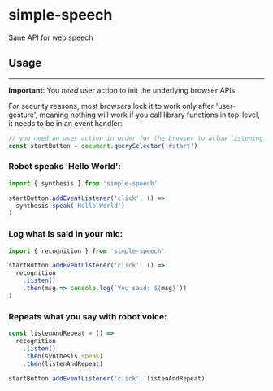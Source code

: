 # simple-speech

Sane API for web speech


## Usage
---

**Important**: You _need_ user action to init the underlying browser APIs

For security reasons, most browsers lock it to work only after 'user-gesture', meaning nothing will work if you call library functions in top-level, it needs to be in an event handler:

```ts
// you need an user action in order for the browser to allow listening
const startButton = document.querySelector('#start')
```

### Robot speaks 'Hello World':

```ts
import { synthesis } from 'simple-speech'

startButton.addEventListener('click', () =>
  synthesis.speak('Hello World')
)
```

### Log what is said in your mic:

```ts
import { recognition } from 'simple-speech'

startButton.addEventListener('click', () =>
  recognition
    .listen()
    .then(msg => console.log(`You said: ${msg}`))
)
```


### Repeats what you say with robot voice:

```ts
const listenAndRepeat = () =>
  recognition
    .listen()
    .then(synthesis.speak)
    .then(listenAndRepeat)

startButton.addEventListener('click', listenAndRepeat)
```
